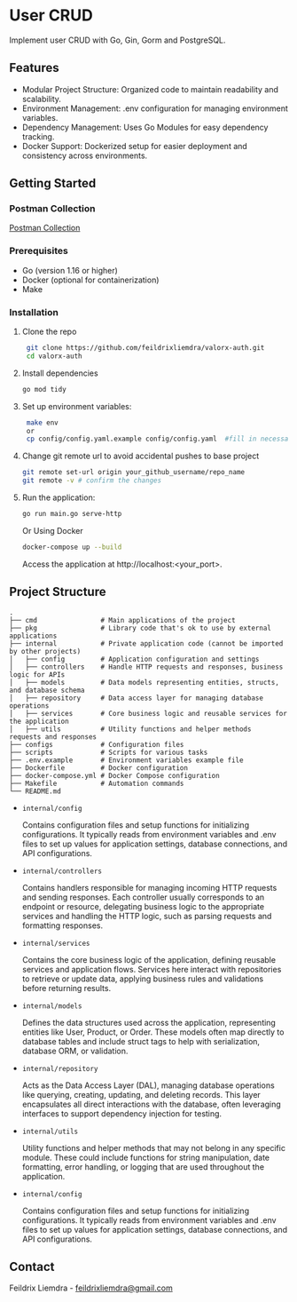 # User CRUD

Implement user CRUD with Go, Gin, Gorm and PostgreSQL.

## Features

- Modular Project Structure: Organized code to maintain readability and scalability.
- Environment Management: .env configuration for managing environment variables.
- Dependency Management: Uses Go Modules for easy dependency tracking.
- Docker Support: Dockerized setup for easier deployment and consistency across environments.

## Getting Started

### Postman Collection

[Postman Collection](https://documenter.getpostman.com/view/6926243/2sAYXCkyc1)

### Prerequisites

- Go (version 1.16 or higher)
- Docker (optional for containerization)
- Make

### Installation

1. Clone the repo
   ```sh
    git clone https://github.com/feildrixliemdra/valorx-auth.git
    cd valorx-auth
   ```
2. Install dependencies
   ```sh
   go mod tidy
   ```
3. Set up environment variables:
   ```sh
    make env
    or
    cp config/config.yaml.example config/config.yaml  #fill in necessary values. #fill in necessary values.
   ```
4. Change git remote url to avoid accidental pushes to base project
   ```sh
   git remote set-url origin your_github_username/repo_name
   git remote -v # confirm the changes
   ```
5. Run the application:
   ```sh
   go run main.go serve-http
   ```
   Or Using Docker
   ```sh
   docker-compose up --build
   ```
   Access the application at http://localhost:<your_port>.

## Project Structure

```
.
├── cmd                # Main applications of the project
├── pkg                # Library code that's ok to use by external applications
├── internal           # Private application code (cannot be imported by other projects)
│   ├── config         # Application configuration and settings
│   ├── controllers    # Handle HTTP requests and responses, business logic for APIs
│   ├── models         # Data models representing entities, structs, and database schema
│   ├── repository     # Data access layer for managing database operations
│   ├── services       # Core business logic and reusable services for the application
│   ├── utils          # Utility functions and helper methods
requests and responses
├── configs            # Configuration files
├── scripts            # Scripts for various tasks
├── .env.example       # Environment variables example file
├── Dockerfile         # Docker configuration
├── docker-compose.yml # Docker Compose configuration
├── Makefile           # Automation commands
└── README.md

```

- `internal/config`

  Contains configuration files and setup functions for initializing configurations.
  It typically reads from environment variables and .env files to set up values
  for application settings, database connections, and API configurations.

- `internal/controllers`

  Contains handlers responsible for managing incoming HTTP requests and sending responses. Each controller usually corresponds to an endpoint or resource, delegating business logic to the appropriate services and handling the HTTP logic, such as parsing requests and formatting responses.

- `internal/services`

  Contains the core business logic of the application, defining reusable services and application flows. Services here interact with repositories to retrieve or update data, applying business rules and validations before returning results.

- `internal/models`

  Defines the data structures used across the application, representing entities like User, Product, or Order. These models often map directly to database tables and include struct tags to help with serialization, database ORM, or validation.

- `internal/repository`

  Acts as the Data Access Layer (DAL), managing database operations like querying, creating, updating, and deleting records. This layer encapsulates all direct interactions with the database, often leveraging interfaces to support dependency injection for testing.

- `internal/utils`

  Utility functions and helper methods that may not belong in any specific module. These could include functions for string manipulation, date formatting, error handling, or logging that are used throughout the application.

- `internal/config`

  Contains configuration files and setup functions for initializing configurations. It typically reads from environment variables and .env files to set up values for application settings, database connections, and API configurations.

## Contact

Feildrix Liemdra - feildrixliemdra@gmail.com
